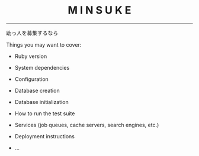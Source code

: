 <h1 style="text-align: center;">M I N S U K E</h1>
<hr class="my-4">

<p>助っ人を募集するなら</p>

Things you may want to cover:

* Ruby version

* System dependencies

* Configuration

* Database creation

* Database initialization

* How to run the test suite

* Services (job queues, cache servers, search engines, etc.)

* Deployment instructions

* ...
